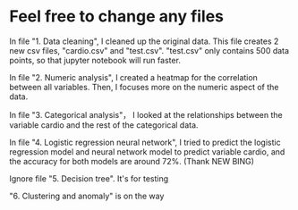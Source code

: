 # Feel free to change any files
In file "1. Data cleaning", I cleaned up the original data. This file creates 2 new csv files, "cardio.csv" and "test.csv". "test.csv" only contains 500 data points, so that jupyter notebook will run faster. 

In file "2. Numeric analysis", I created a heatmap for the correlation between all variables. Then, I focuses more on the numeric aspect of the data.

In file "3. Categorical analysis"， I looked at the relationships between the variable cardio and the rest of the categorical data. 

In file "4. Logistic regression neural network", I tried to predict the logistic regression model and neural network model to predict variable cardio, and the accuracy for both models are around 72%. (Thank NEW BING)

Ignore file "5. Decision tree". It's for testing

"6. Clustering and anomaly" is on the way
